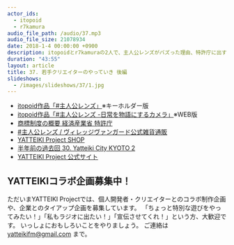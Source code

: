```yaml
---
actor_ids:
  - itopoid
  - r7kamura
audio_file_path: /audio/37.mp3
audio_file_size: 21078934
date: 2018-1-4 00:00:00 +0900
description: itopoidとr7kamuraの2人で、主人公レンズがバズった理由、特許庁に出す商標登録、ヴィレッジヴァンガードでの取扱、200枚売れたやっていきパーカーの裏話、個人プロジェクトをやり続ける苦労、チームでプロジェクトをやるメリット、ガルパンに懸けた人生について話しました。
duration: "43:55"
layout: article
title: 37. 若手クリエイターのやっていき 後編
slideshows:
  - /images/slideshows/37/1.jpg
---
```


- [itopoid作品「#主人公レンズ」](https://twitter.com/itopoid/status/933262577651433478)※キーホルダー版
- [itopoid作品「#主人公レンズ -日常を物語にするカメラ」](https://syujinko-lens.com/)※WEB版
- [商標制度の概要 経済産業省 特許庁](https://www.jpo.go.jp/seido/s_shouhyou/chizai08.htm)
- [#主人公レンズ / ヴィレッジヴァンガード公式雑貨通販](https://vvstore.jp/i/vv_000000000149260/)
- [YATTEIKI Project SHOP](https://yatteiki.theshop.jp/)
- [半年前の過去回 30. Yatteiki City KYOTO 2](https://yatteiki.fm/episode/30)
- [YATTEIKI Project 公式サイト](https://yatteiki.fm/)　


## YATTEIKIコラボ企画募集中！

ただいまYATTEIKI Projectでは、個人開発者・クリエイターとのコラボ制作企画や、企業とのタイアップ企画を募集しています。
「ちょっと特別な遊びをやってみたい！」「私もラジオに出たい！」「宣伝させてくれ！」という方、大歓迎です。
いっしょにおもしろいことをやりましょう。
ご連絡は yatteikifm@gmail.com まで。
